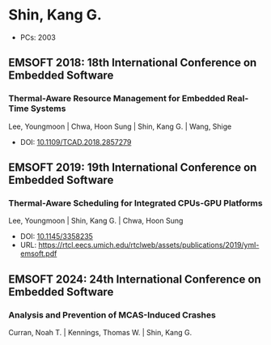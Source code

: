 # Shin, Kang G.

* PCs: 2003

## EMSOFT 2018: 18th International Conference on Embedded Software

### Thermal-Aware Resource Management for Embedded Real-Time Systems
Lee, Youngmoon | Chwa, Hoon Sung | Shin, Kang G. | Wang, Shige
* DOI: [10.1109/TCAD.2018.2857279](https://doi.org/10.1109/TCAD.2018.2857279)

## EMSOFT 2019: 19th International Conference on Embedded Software

### Thermal-Aware Scheduling for Integrated CPUs-GPU Platforms
Lee, Youngmoon | Shin, Kang G. | Chwa, Hoon Sung
* DOI: [10.1145/3358235](https://doi.org/10.1145/3358235)
* URL: <https://rtcl.eecs.umich.edu/rtclweb/assets/publications/2019/yml-emsoft.pdf>

## EMSOFT 2024: 24th International Conference on Embedded Software

### Analysis and Prevention of MCAS-Induced Crashes
Curran, Noah T. | Kennings, Thomas W. | Shin, Kang G.

